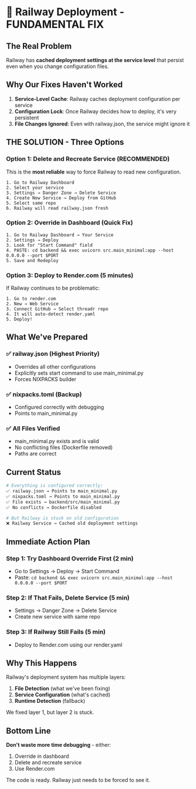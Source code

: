 # 🚨 Railway Deployment - FUNDAMENTAL FIX

## The Real Problem
Railway has **cached deployment settings at the service level** that persist even when you change configuration files.

## Why Our Fixes Haven't Worked
1. **Service-Level Cache**: Railway caches deployment configuration per service
2. **Configuration Lock**: Once Railway decides how to deploy, it's very persistent
3. **File Changes Ignored**: Even with railway.json, the service might ignore it

## THE SOLUTION - Three Options

### Option 1: Delete and Recreate Service (RECOMMENDED)
This is the **most reliable** way to force Railway to read new configuration.

```
1. Go to Railway Dashboard
2. Select your service
3. Settings → Danger Zone → Delete Service
4. Create New Service → Deploy from GitHub
5. Select same repo
6. Railway will read railway.json fresh
```

### Option 2: Override in Dashboard (Quick Fix)
```
1. Go to Railway Dashboard → Your Service
2. Settings → Deploy
3. Look for "Start Command" field
4. PASTE: cd backend && exec uvicorn src.main_minimal:app --host 0.0.0.0 --port $PORT
5. Save and Redeploy
```

### Option 3: Deploy to Render.com (5 minutes)
If Railway continues to be problematic:
```
1. Go to render.com
2. New → Web Service
3. Connect GitHub → Select threadr repo
4. It will auto-detect render.yaml
5. Deploy!
```

## What We've Prepared

### ✅ railway.json (Highest Priority)
- Overrides all other configurations
- Explicitly sets start command to use main_minimal.py
- Forces NIXPACKS builder

### ✅ nixpacks.toml (Backup)
- Configured correctly with debugging
- Points to main_minimal.py

### ✅ All Files Verified
- main_minimal.py exists and is valid
- No conflicting files (Dockerfile removed)
- Paths are correct

## Current Status

```bash
# Everything is configured correctly:
✅ railway.json → Points to main_minimal.py
✅ nixpacks.toml → Points to main_minimal.py  
✅ File exists → backend/src/main_minimal.py
✅ No conflicts → Dockerfile disabled

# But Railway is stuck on old configuration
❌ Railway Service → Cached old deployment settings
```

## Immediate Action Plan

### Step 1: Try Dashboard Override First (2 min)
- Go to Settings → Deploy → Start Command
- Paste: `cd backend && exec uvicorn src.main_minimal:app --host 0.0.0.0 --port $PORT`

### Step 2: If That Fails, Delete Service (5 min)
- Settings → Danger Zone → Delete Service
- Create new service with same repo

### Step 3: If Railway Still Fails (5 min)
- Deploy to Render.com using our render.yaml

## Why This Happens
Railway's deployment system has multiple layers:
1. **File Detection** (what we've been fixing)
2. **Service Configuration** (what's cached)
3. **Runtime Detection** (fallback)

We fixed layer 1, but layer 2 is stuck.

## Bottom Line
**Don't waste more time debugging** - either:
1. Override in dashboard
2. Delete and recreate service
3. Use Render.com

The code is ready. Railway just needs to be forced to see it.